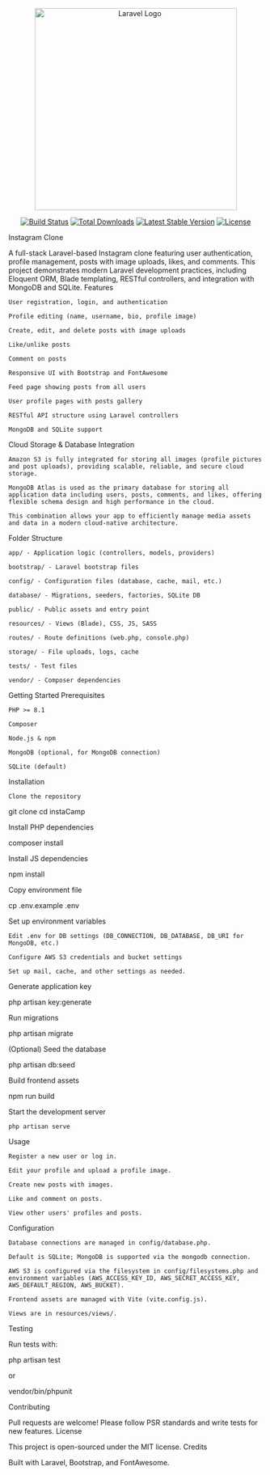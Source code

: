 <p align="center"><a href="https://laravel.com" target="_blank"><img src="https://raw.githubusercontent.com/laravel/art/master/logo-lockup/5%20SVG/2%20CMYK/1%20Full%20Color/laravel-logolockup-cmyk-red.svg" width="400" alt="Laravel Logo"></a></p> <p align="center"> <a href="https://github.com/laravel/framework/actions"><img src="https://github.com/laravel/framework/workflows/tests/badge.svg" alt="Build Status"></a> <a href="https://packagist.org/packages/laravel/framework"><img src="https://img.shields.io/packagist/dt/laravel/framework" alt="Total Downloads"></a> <a href="https://packagist.org/packages/laravel/framework"><img src="https://img.shields.io/packagist/v/laravel/framework" alt="Latest Stable Version"></a> <a href="https://packagist.org/packages/laravel/framework"><img src="https://img.shields.io/packagist/l/laravel/framework" alt="License"></a> </p>
Instagram Clone

A full-stack Laravel-based Instagram clone featuring user authentication, profile management, posts with image uploads, likes, and comments. This project demonstrates modern Laravel development practices, including Eloquent ORM, Blade templating, RESTful controllers, and integration with MongoDB and SQLite.
Features

    User registration, login, and authentication

    Profile editing (name, username, bio, profile image)

    Create, edit, and delete posts with image uploads

    Like/unlike posts

    Comment on posts

    Responsive UI with Bootstrap and FontAwesome

    Feed page showing posts from all users

    User profile pages with posts gallery

    RESTful API structure using Laravel controllers

    MongoDB and SQLite support

Cloud Storage & Database Integration

    Amazon S3 is fully integrated for storing all images (profile pictures and post uploads), providing scalable, reliable, and secure cloud storage.

    MongoDB Atlas is used as the primary database for storing all application data including users, posts, comments, and likes, offering flexible schema design and high performance in the cloud.

    This combination allows your app to efficiently manage media assets and data in a modern cloud-native architecture.

Folder Structure

    app/ - Application logic (controllers, models, providers)

    bootstrap/ - Laravel bootstrap files

    config/ - Configuration files (database, cache, mail, etc.)

    database/ - Migrations, seeders, factories, SQLite DB

    public/ - Public assets and entry point

    resources/ - Views (Blade), CSS, JS, SASS

    routes/ - Route definitions (web.php, console.php)

    storage/ - File uploads, logs, cache

    tests/ - Test files

    vendor/ - Composer dependencies

Getting Started
Prerequisites

    PHP >= 8.1

    Composer

    Node.js & npm

    MongoDB (optional, for MongoDB connection)

    SQLite (default)

Installation

    Clone the repository

git clone <repo-url>
cd instaCamp

Install PHP dependencies

composer install

Install JS dependencies

npm install

Copy environment file

cp .env.example .env

Set up environment variables

    Edit .env for DB settings (DB_CONNECTION, DB_DATABASE, DB_URI for MongoDB, etc.)

    Configure AWS S3 credentials and bucket settings

    Set up mail, cache, and other settings as needed.

Generate application key

php artisan key:generate

Run migrations

php artisan migrate

(Optional) Seed the database

php artisan db:seed

Build frontend assets

npm run build

Start the development server

    php artisan serve

Usage

    Register a new user or log in.

    Edit your profile and upload a profile image.

    Create new posts with images.

    Like and comment on posts.

    View other users' profiles and posts.

Configuration

    Database connections are managed in config/database.php.

    Default is SQLite; MongoDB is supported via the mongodb connection.

    AWS S3 is configured via the filesystem in config/filesystems.php and environment variables (AWS_ACCESS_KEY_ID, AWS_SECRET_ACCESS_KEY, AWS_DEFAULT_REGION, AWS_BUCKET).

    Frontend assets are managed with Vite (vite.config.js).

    Views are in resources/views/.

Testing

Run tests with:

php artisan test

or

vendor/bin/phpunit

Contributing

Pull requests are welcome! Please follow PSR standards and write tests for new features.
License

This project is open-sourced under the MIT license.
Credits

Built with Laravel, Bootstrap, and FontAwesome.
